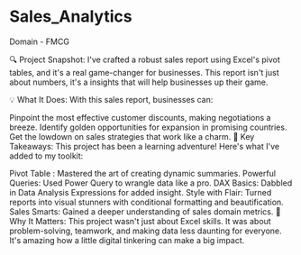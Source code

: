 # Sales_Analytics
Domain - FMCG

🔍 Project Snapshot: I've crafted a robust sales report using Excel's pivot tables, and it's a real game-changer for businesses. This report isn't just about numbers, it's a insights that will help businesses up their game.

💡 What It Does: With this sales report, businesses can:

Pinpoint the most effective customer discounts, making negotiations a breeze.
Identify golden opportunities for expansion in promising countries.
Get the lowdown on sales strategies that work like a charm.
🌟 Key Takeaways: This project has been a learning adventure! Here's what I've added to my toolkit:

Pivot Table : Mastered the art of creating dynamic summaries.
Powerful Queries: Used Power Query to wrangle data like a pro.
DAX Basics: Dabbled in Data Analysis Expressions for added insight.
Style with Flair: Turned reports into visual stunners with conditional formatting and beautification.
Sales Smarts: Gained a deeper understanding of sales domain metrics.
🌟 Why It Matters: This project wasn't just about Excel skills. It was about problem-solving, teamwork, and making data less daunting for everyone. It's amazing how a little digital tinkering can make a big impact.
